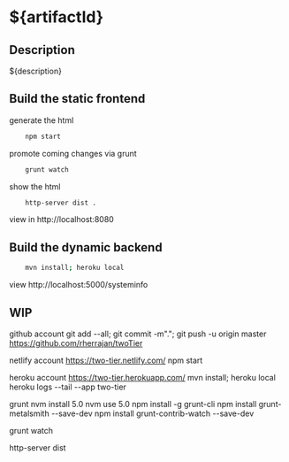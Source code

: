 ${artifactId}
=========

Description
----------------------------------------------------
${description}


Build the static frontend
-------------------------

generate the html
```bash
	npm start
```
promote coming changes via grunt
```bash
	grunt watch
```
show the html
```bash
	http-server dist .
```

view in http://localhost:8080




Build the dynamic backend
-------------------------


```bash
	mvn install; heroku local
```

view http://localhost:5000/systeminfo

WIP
-------------------------

github account
git add --all; git commit -m"."; git push -u origin master
https://github.com/rherrajan/twoTier

netlify account
https://two-tier.netlify.com/
npm start

heroku account
https://two-tier.herokuapp.com/
mvn install; heroku local
heroku logs --tail --app two-tier

grunt
nvm install 5.0
nvm use 5.0
npm install -g grunt-cli
npm install grunt-metalsmith --save-dev
npm install grunt-contrib-watch --save-dev

grunt watch

http-server dist

